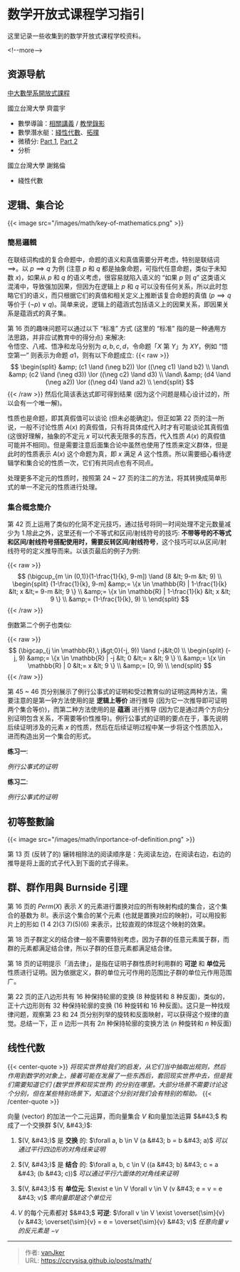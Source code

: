 # 数学开放式课程学习指引


这里记录一些收集到的数学开放式课程学校资料。

&lt;!--more--&gt;

## 资源导航

[中大數學系開放式課程](http://www.math.ncu.edu.tw/~cchsiao/OCW/)

國立台灣大學 齊震宇
- 數學導論：[相關講義](httbookps://equation.nidbox.com/diary/read/9028768) / [教學錄影](https://www.bilibili.com/video/BV1wx411W7vB)
- 數學潛水艇：[綫性代數](https://www.bilibili.com/video/BV184411F7wr/)、[拓撲](https://www.bilibili.com/video/BV1mt411u74C/)
- 微積分: [Part 1](https://www.bilibili.com/video/BV1xY411q75M/), [Part 2](https://www.bilibili.com/video/BV1pA41167tJ/)
- 分析

國立台灣大學 謝銘倫
- 綫性代數

## 逻辑、集合论

{{&lt; image src=&#34;/images/math/key-of-mathematics.png&#34; &gt;}}

### 簡易邏輯

在联结词构成的复合命题中，命题的语义和真值需要分开考虑，特别是联结词 $\implies$。以 $p \implies q$ 为例 (注意 $p$ 和 $q$ 都是抽象命题，可指代任意命题，类似于未知数 $x$)，如果从 $p$ 和 $q$ 的语义考虑，很容易就陷入语义的 “如果 $p$ 则 $q$” 这类语义混淆中，导致强加因果，但因为在逻辑上 $p$ 和 $q$ 可以没有任何关系，所以此时忽略它们的语义，而只根据它们的真值和相关定义上推断该复合命题的真值 ($p \implies q$ 等价于 $(\neg p) \lor q$)。简单来说，逻辑上的蕴涵式包括语义上的因果关系，即因果关系是蕴涵式的真子集。

第 16 页的趣味问题可以通过以下 “标准” 方式 (这里的 “标准” 指的是一种通用方法思路，并非应试教育中的得分点) 来解决:   
令悟空、八戒、悟净和龙马分别为 $a, b, c, d$，令命题「$X$ 第 $Y$」为 $XY$，例如 “悟空第一” 则表示为命题 $a1$，则有以下命题成立:
{{&lt; raw &gt;}}
$$
\begin{split}
       &amp; (c1 \land (\neg b2)) \lor ((\neg c1) \land b2) \\
\land\ &amp; (c2 \land (\neg d3)) \lor ((\neg c2) \land d3) \\
\land\ &amp; (d4 \land (\neg a2)) \lor ((\neg d4) \land a2) \\
\end{split}
$$
{{&lt; /raw &gt;}}
然后化简该表达式即可得到结果 (因为这个问题是精心设计过的，所以会有一个唯一解)。

性质也是命题，即其真假值可以谈论 (但未必能确定)。但正如第 22 页的注一所说，一般不讨论性质 $A(x)$ 的真假值，只有将具体成代入时才有可能谈论其真假值 (这很好理解，抽象的不定元 $x$ 可以代表无限多的东西，代入性质 $A(x)$ 的真假值可能并不相同)。但是需要注意后面集合论中虽然也使用了性质来定义群体，但是此时的性质表示 $A(x)$ 这个命题为真，即 $x$ 满足 $A$ 这个性质。所以需要细心看待逻辑学和集合论的性质一次，它们有共同点也有不同点。

处理更多不定元的性质时，按照第 24 ~ 27 页的注二的方法，将其转换成简单形式的单一不定元的性质进行处理。

### 集合概念簡介

第 42 页上运用了类似的化简不定元技巧，通过括号将同一时间处理不定元数量减少为 1.除此之外，这里还有一个不等式和区间/射线符号的技巧: **不带等号的不等式和区间/射线符号搭配使用时，需要反转区间/射线符号**，这个技巧可以从区间/射线符号的定义推导而来。以该页最后的例子为例:

{{&lt; raw &gt;}}
$$
(\bigcup_{m \in (0,1)}(1-\frac{1}{k}, 9-m]) \land (8 &lt; 9-m &lt; 9) \\
\begin{split}
(1-\frac{1}{k}, 9-m] &amp;= \{x \in \mathbb{R} | 1-\frac{1}{k} &lt; x &lt;= 9-m &lt; 9 \} \\
                     &amp;= \{x \in \mathbb{R} | 1-\frac{1}{k} &lt; x &lt; 9 \} \\
                     &amp;= (1-\frac{1}{k}, 9) \\
\end{split}
$$
{{&lt; /raw &gt;}}

倒数第二个例子也类似:

{{&lt; raw &gt;}}
$$
(\bigcap_{j \in \mathbb{R},\ j&gt;0}(-j, 9)) \land (-j&lt;0) \\
\begin{split}
(-j, 9) &amp;= \{x \in \mathbb{R} | -j &lt; 0 &lt;= x &lt; 9 \} \\
        &amp;= \{x \in \mathbb{R} | 0 &lt;= x &lt; 9 \} \\
        &amp;= [0, 9) \\
\end{split}
$$
{{&lt; /raw &gt;}}

第 45 ~ 46 页分别展示了例行公事式的证明和受过教育似的证明这两种方法，需要注意的是第一钟方法使用的是 **逻辑上等价** 进行推导 (因为它一次推导即可证明两个集合等价)，而第二种方法使用的是 **蕴涵** 进行推导 (因为它是通过两个方向分别证明包含关系，不需要等价性推导)。例行公事式的证明的要点在于，事先说明后续证明涉及的元素 $x$ 的性质，然后在后续证明过程中某一步将这个性质加入，进而构造出另一个集合的形式。

**练习一**:

*例行公事式的证明*

**练习二**:

*例行公事式的证明*

## 初等整數論

{{&lt; image src=&#34;/images/math/inportance-of-definition.png&#34; &gt;}}

第 13 页 (反转了的) 辗转相除法的阅读顺序是：先阅读左边，在阅读右边，右边的推导是将上面的式子代入到下面的式子得来。

## 群、群作用與 Burnside 引理

第 16 页的 $Perm(X)$ 表示 $X$ 的元素进行置换对应的所有映射构成的集合，这个集合的基数为 $8!$。表示这个集合的某个元素 (也就是置换对应的映射)，可以用投影片上的形如 $(1\ 4\ 2)(3\ 7)(5)(6)$ 来表示，比较直观的体现这个映射的效果。

第 18 页子群定义的结合律一般不需要特别考虑，因为子群的任意元素属于群，而群的元素都满足结合律，所以子群的任意元素都满足结合律。

第 18 页的证明提示「消去律」，是指在证明子群性质时利用群的 **可逆** 和 **单位元** 性质进行证明。因为依据定义，群的单位元可作用的范围比子群的单位元作用范围广。

第 22 页的正八边形共有 16 种保持轮廓的变换 (8 种旋转和 8 种反面)，类似的，正十六边形则有 32 种保持轮廓的变换 (16 种旋转和 16 种反面)。这只是一种找规律问题，观察第 23 和 24 页分别列举的旋转和反面映射，可以获得这个规律的直觉。总结一下，正 $n$ 边形一共有 $2n$ 种保持轮廓的变换方法 ($n$ 种旋转和 $n$ 种反面)

## 线性代数

{{&lt; center-quote &gt;}}
*将现实世界给我们的启发，从它们当中抽取出规则，然后作用到数学的对象上，接着可能在发展了一些东西后，套回现实世界中去，但是我们需要知道它们 (数学世界和现实世界) 的分别在哪里。大部分场景不需要讨论这个分别，但在某些特别场景下，知道这个分别对我们会有特别的帮助。*
{{&lt; /center-quote &gt;}}

向量 (vector) 的加法一个二元运算，而向量集合 $V$ 和向量加法运算 $&#43;$ 构成了一个交换群 $(V, &#43;)$:

1. $(V, &#43;)$ 是 **交换** 的: $\forall a, b \in V (a &#43; b = b &#43; a)$ 
*可以通过平行四边形的对角线来证明*

2. $(V, &#43;)$ 是 **结合** 的: $\forall a, b, c \in V ((a &#43; b) &#43; c = a &#43; (b &#43; c))$ 
*可以通过平行六面体的对角线来证明*

3. $(V, &#43;)$ 有 **单位元**: $\exist e \in V \forall v \in V (v &#43; e = v = e &#43; v)$ 
*零向量即是这个单位元*

4. $V$ 的每个元素都对 $&#43;$ **可逆**: $\forall v \in V \exist \overset{\sim}{v} (v &#43; \overset{\sim}{v} = e = \overset{\sim}{v} &#43; v)$ 
*任意向量 $v$ 的反元素是 $-v$*



---

> 作者: [vanJker](https://github.com/vanJker)  
> URL: https://ccrysisa.github.io/posts/math/  

